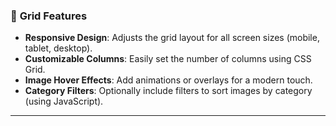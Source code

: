 
### 📸 **Grid Features**
- **Responsive Design**: Adjusts the grid layout for all screen sizes (mobile, tablet, desktop).
- **Customizable Columns**: Easily set the number of columns using CSS Grid.
- **Image Hover Effects**: Add animations or overlays for a modern touch.
- **Category Filters**: Optionally include filters to sort images by category (using JavaScript).

---
